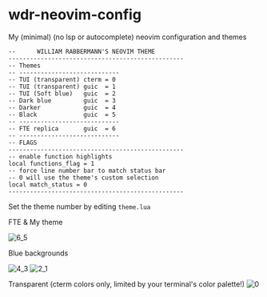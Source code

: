 # wdr-neovim-config
My (minimal) (no lsp or autocomplete) neovim configuration and themes

```
--		WILLIAM RABBERMANN'S NEOVIM THEME      
-------------------------------------------------
-- Themes      
-- ----------------------------      
-- TUI (transparent) cterm = 0
-- TUI (transparent) guic  = 1       
-- TUI (Soft blue)   guic  = 2   
-- Dark blue         guic  = 3    
-- Darker            guic  = 4       
-- Black             guic  = 5    
-- ----------------------------  
-- FTE replica       guic  = 6
-- ----------------------------  
-- FLAGS
-------------------------------------------------
-- enable function highlights
local functions_flag = 1
-- force line number bar to match status bar
-- 0 will use the theme's custom selection
local match_status = 0 
-------------------------------------------------
```
Set the theme number by editing ```theme.lua```


FTE & My theme

![6_5](https://user-images.githubusercontent.com/105755092/212413375-31a35a48-eb90-47d8-9a1e-92da31a8db42.png)

Blue backgrounds

![4_3](https://user-images.githubusercontent.com/105755092/212413401-14446592-15ff-4e37-86f5-e9d1117e08fb.png)
![2_1](https://user-images.githubusercontent.com/105755092/212413413-3326a3f8-bdfe-4dbc-b9a6-0318a5fd6dab.png)

Transparent
(cterm colors only, limited by your terminal's color palette!)
![0](https://user-images.githubusercontent.com/105755092/212415920-9f8010b2-99c3-46c2-810c-c9f6da425155.png)




